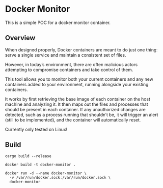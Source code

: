 # Docker Monitor

This is a simple POC for a docker monitor container.

## Overview
When designed properly, Docker containers are meant to do just one thing: serve a single service and maintain a consistent set of files.

However, in today’s environment, there are often malicious actors attempting to compromise containers and take control of them.

This tool allows you to monitor both your current containers and any new containers added to your environment, running alongside your existing containers.

It works by first retrieving the base image of each container on the host machine and analyzing it. It then maps out the files and processes that should be present in each container. If any unauthorized changes are detected, such as a process running that shouldn’t be, it will trigger an alert (still to be implemented), and the container will automatically reset.

Currently only tested on Linux!

## Build

```
cargo build --release

docker build -t docker-monitor .

docker run -d --name docker-monitor \
  -v /var/run/docker.sock:/var/run/docker.sock \
  docker-monitor
```